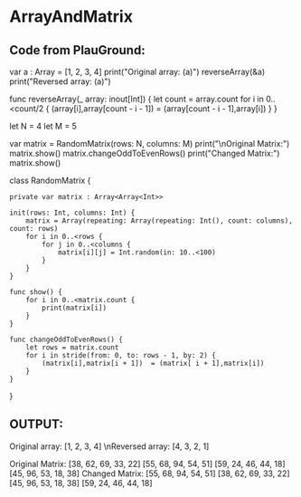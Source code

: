 # ArrayAndMatrix
## Code from PlauGround:

var a : Array = [1, 2, 3, 4]
print("Original array: \(a)")
reverseArray(&a)
print("Reversed array: \(a)")

func reverseArray(_ array: inout[Int]) {
    let count = array.count
    for i in 0..<count/2 {
       (array[i],array[count - i - 1])  = (array[count - i - 1],array[i])
    }
}

let N = 4
let M = 5

var matrix = RandomMatrix(rows: N, columns: M)
print("\nOriginal Matrix:")
matrix.show()
matrix.changeOddToEvenRows()
print("Changed Matrix:")
matrix.show()

class RandomMatrix {
    
    private var matrix : Array<Array<Int>>
    
    init(rows: Int, columns: Int) {
        matrix = Array(repeating: Array(repeating: Int(), count: columns), count: rows)
        for i in 0..<rows {
            for j in 0..<columns {
                matrix[i][j] = Int.random(in: 10..<100)
            }
        }
    }
    
    func show() {
        for i in 0..<matrix.count {
            print(matrix[i])
        }
    }
    
    func changeOddToEvenRows() {
        let rows = matrix.count
        for i in stride(from: 0, to: rows - 1, by: 2) {
            (matrix[i],matrix[i + 1])  = (matrix[ i + 1],matrix[i])
        }
    }
}




## OUTPUT:
Original array: [1, 2, 3, 4]
\nReversed array: [4, 3, 2, 1]

Original Matrix:
[38, 62, 69, 33, 22]
[55, 68, 94, 54, 51]
[59, 24, 46, 44, 18]
[45, 96, 53, 18, 38]
Changed Matrix:
[55, 68, 94, 54, 51]
[38, 62, 69, 33, 22]
[45, 96, 53, 18, 38]
[59, 24, 46, 44, 18]
